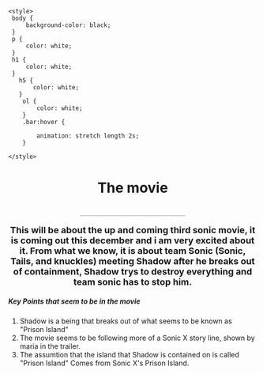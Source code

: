 <!DOCTYPE html>
<html>

    <style>
     body {
         background-color: black;
     }
     p {
         color: white;
     }
     h1 {
         color: white;
     }
       h5 {
           color: white;
       }
        ol {
            color: white;
        }
        .bar:hover {

            animation: stretch length 2s;
        }

    </style>
<h1 style="text-align: center;">The movie<h1>
    <p class="bar" style="text-align: center; font-size: 1px;">EEEEEEEEEEEEEEEEEEEEEEEEEEEEEEEEEEEEEEEEEEEEEEEEEEEEEEEEEEEEEEEEEEEEEEEEEEEEEEEEEEEEEEEEEEEEEEEEEEEEEEEEEEEEEEEEEEEEEEEEEEEEEEEEEEEEEEEEEEEEEEEEEEEEEEEEEEEEEEEEEEEEEEEEEEEEEEEEEEEEEEEEEEEEEEEEEEEEEEEEEEEEEEEEEEEEEEEEEEEEEEEEEEEEEEEEEEEEEEEEEEEEEEEEEEEEEEEEEEEEEEEEEEEEEEEEEEEEEEEEEEEEEEEEEEEEEEEEEEEEEEEEEEEEEEEEEEEEEEEEEEEEEEEEEEEEEEEEEEEEEEEEEEEEEEE</p>
    <body>
<p style="font-size: 18px; text-align: center;">This will be about the up and coming third sonic movie,
it is coming out this december and i am very excited about it. From
what we know, it is about team Sonic (Sonic, Tails, and knuckles)
meeting Shadow after he breaks out of containment, Shadow trys to
destroy everything and team sonic has to stop him.</p>

<h5>Key Points that seem to be in the movie</h5>
<ol>
    <li>Shadow is a being that breaks out of what seems to be known as "Prison Island"</li>
    <li>The movie seems to be following more of a Sonic X story line, shown by maria in the trailer.</li>
    <li>The assumtion that the island that Shadow is contained on is called "Prison Island" Comes from Sonic X's Prison Island.</li>
<ol>
    </body>
</html>

